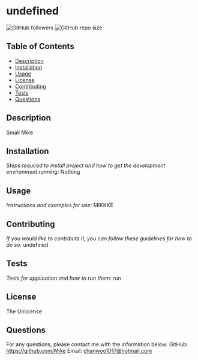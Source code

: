  # undefined
![GitHub followers](https://img.shields.io/github/followers/Mike?style=social) ![GitHub repo size](https://img.shields.io/github/repo-size/Mike/Mike2017)
  ## Table of Contents
  - [Description](#description)
  - [Installation](#installation)
  - [Usage](#usage)
  - [License](#license)
  - [Contributing](#contributing)
  - [Tests](#tests)
  - [Questions](#questions)
  ## Description
  Small Mike
  ## Installation
  *Steps required to install project and how to get the development environment running:*
  Nothing
  ## Usage
  *Instructions and examples for use:*
  MIKKKE
  ## Contributing
  *If you would like to contribute it, you can follow these guidelines for how to do so.*
  undefined
  ## Tests
  *Tests for application and how to run them:*
  run 
  ## License
  The Unlicense
  ## Questions
  For any questions, please contact me with the information below:
  GitHub: https://github.com/Mike
  Email: chanwoo1017@hotmail.com
